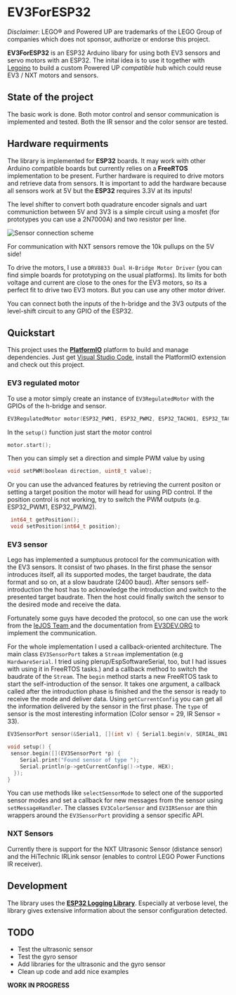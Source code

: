 # EV3ForESP32

*Disclaimer*: LEGO® and Powered UP are trademarks of the LEGO Group of companies which does not sponsor, authorize or endorse this project.

__EV3ForESP32__ is an ESP32 Arduino libary for using both EV3 sensors and servo motors with an ESP32. The inital idea is to use it together with [Legoino](https://github.com/corneliusmunz/legoino) to build a custom Powered UP *compatible* hub which could reuse EV3 / NXT motors and sensors.

## State of the project

The basic work is done. Both motor control and sensor communication is implemented and tested. Both the IR sensor and the color sensor are tested.

## Hardware requirments

The library is implemented for __ESP32__ boards. It may work with other Arduino compatible boards but currently relies on a __FreeRTOS__ implementation to be present.
Further hardware is required to drive motors and retrieve data from sensors. It is important to add the hardware because all sensors work at 5V but the __ESP32__ requires 3.3V at its inputs!

The level shifter to convert both quadrature encoder signals and uart communiction between 5V and 3V3 is a simple circuit using a mosfet (for prototypes you can use a 2N7000A) and two resistor per line.

![Sensor connection scheme](https://raw.githubusercontent.com/StefansProjects/EV3ForESP32/main/doc/sensor_connection.png)

For communication with NXT sensors remove the 10k pullups on the 5V side!

To drive the motors, I use a `DRV8833 Dual H-Bridge Motor Driver` (you can find simple boards for prototyping on the usual platforms). Its limits for both voltage and current are close to the ones for the EV3 motors, so its a perfect fit to drive two EV3 motors. But you can use any other motor driver.

You can connect both the inputs of the h-bridge and the 3V3 outputs of the level-shift circuit to any GPIO of the ESP32.

## Quickstart

This project uses the [**PlatformIO**](https://platformio.org/) platform to build and manage dependencies. Just get [Visual Studio Code](https://platformio.org/install/ide?install=vscode), install the PlatformIO extension and check out this project. 

### EV3 regulated motor

To use a motor simply create an instance of `EV3RegulatedMotor` with the GPIOs of the h-bridge and sensor.

```C++
EV3RegulatedMotor motor(ESP32_PWM1, ESP32_PWM2, ESP32_TACHO1, ESP32_TACHO2);
```

In the `setup()` function just start the motor control

```C++
motor.start();
```

Then you can simply set a direction and simple PWM value by using

```C++
void setPWM(boolean direction, uint8_t value);
```

Or you can use the advanced features by retrieving the current positon or setting a target position the motor will head for using PID control. If the position control is not working, try to switch the PWM outputs (e.g. ESP32_PWM1, ESP32_PWM2).

```C++
 int64_t getPosition();
 void setPosition(int64_t position);
```

### EV3 sensor

Lego has implemented a sumptuous protocol for the communication with the EV3 sensors. It consist of two phases.
In the first phase the sensor introduces itself, all its supported modes, the target baudrate, the data format and so on, at a slow baudrate (2400 baud). After sensors self-introduction the host has to acknowledge the introduction and switch to the presented target baudrate. Then the host could finally switch the sensor to the desired mode and receive the data.

Fortunately some guys have decoded the protocol, so one can use the work from the [leJOS Team ](https://sourceforge.net/p/lejos/wiki/UART%20Sensor%20Protocol/) and the documentation from [EV3DEV.ORG](http://docs.ev3dev.org/projects/lego-linux-drivers/en/ev3dev-jessie/sensor_data.html) to implement the communication.

For the whole implementation I used a callback-oriented architecture. The main class `EV3SensorPort` takes a `Stream` implementation (e.g `HardwareSerial`. I tried using plerup/EspSoftwareSerial, too, but I had issues with using it in FreeRTOS tasks.) and a callback method to switch the baudrate of the `Stream`.
The `begin` method starts a new FreeRTOS task to start the self-introduction of the sensor. It takes one argument, a callback called after the introduction phase is finished and the the sensor is ready to receive the mode and deliver data. Using `getCurrentConfig` you can get all the information delivered by the sensor in the first phase. The `type` of sensor is the most interesting information (Color sensor = 29, IR Sensor = 33).

```C++
EV3SensorPort sensor(&Serial1, [](int v) { Serial1.begin(v, SERIAL_8N1, ESP32_TACHO2, ESP32_TACHO1); });

void setup() {
 sensor.begin([](EV3SensorPort *p) {
    Serial.print("Found sensor of type ");
    Serial.println(p->getCurrentConfig()->type, HEX);
  });
}
```

You can use methods like `selectSensorMode` to select one of the supported sensor modes and set a callback for new messages from the sensor using `setMessageHandler`.
The classes `EV3ColorSensor` and `EV3IRSensor` are thin wrappers around the `EV3SensorPort` providing a sensor specific API.

### NXT Sensors

Currently there is support for the NXT Ultrasonic Sensor (distance sensor) and the HiTechnic IRLink sensor (enables to control LEGO Power Functions IR receiver).

## Development

The library uses the [**ESP32 Logging Library**](https://docs.espressif.com/projects/esp-idf/en/latest/esp32/api-reference/system/log.html). Especially at verbose level, the library gives extensive information about the sensor configuration detected.

## TODO

* Test the ultrasonic sensor
* Test the gyro sensor
* Add libraries for the ultrasonic and the gyro sensor
* Clean up code and add nice examples

**WORK IN PROGRESS**

